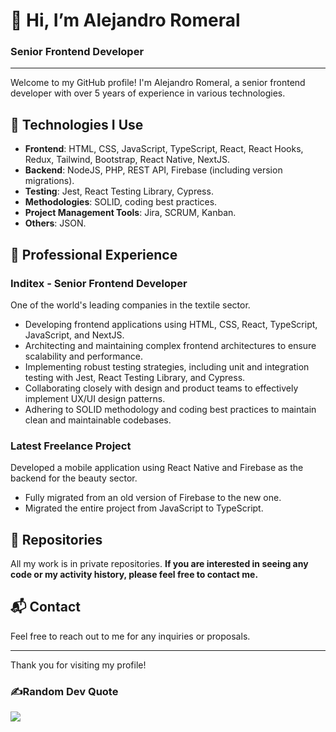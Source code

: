 # 👋 Hi, I’m Alejandro Romeral

### Senior Frontend Developer

---

Welcome to my GitHub profile! I'm Alejandro Romeral, a senior frontend developer with over 5 years of experience in various technologies.

## 🚀 Technologies I Use

- **Frontend**: HTML, CSS, JavaScript, TypeScript, React, React Hooks, Redux, Tailwind, Bootstrap, React Native, NextJS.
- **Backend**: NodeJS, PHP, REST API, Firebase (including version migrations).
- **Testing**: Jest, React Testing Library, Cypress.
- **Methodologies**: SOLID, coding best practices.
- **Project Management Tools**: Jira, SCRUM, Kanban.
- **Others**: JSON.

## 🎯 Professional Experience

### **Inditex** - Senior Frontend Developer
One of the world's leading companies in the textile sector.
- Developing frontend applications using HTML, CSS, React, TypeScript, JavaScript, and NextJS.
- Architecting and maintaining complex frontend architectures to ensure scalability and performance.
- Implementing robust testing strategies, including unit and integration testing with Jest, React Testing Library, and Cypress.
- Collaborating closely with design and product teams to effectively implement UX/UI design patterns.
- Adhering to SOLID methodology and coding best practices to maintain clean and maintainable codebases.

### **Latest Freelance Project**
Developed a mobile application using React Native and Firebase as the backend for the beauty sector.
- Fully migrated from an old version of Firebase to the new one.
- Migrated the entire project from JavaScript to TypeScript.

## 📂 Repositories
All my work is in private repositories. **If you are interested in seeing any code or my activity history, please feel free to contact me.**

## 📬 Contact
Feel free to reach out to me for any inquiries or proposals.

---

Thank you for visiting my profile!

[linkedin]: https://www.linkedin.com/in/alejandro-romeral-del-olmo-5963446b

### ✍️Random Dev Quote

![](https://quotes-github-readme.vercel.app/api?type=horizontal&theme=dark)
